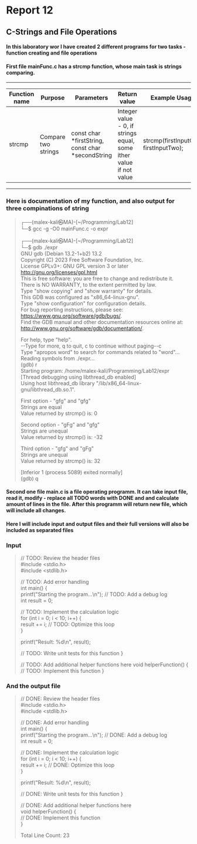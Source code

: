 # Report 12

## C-Strings and File Operations

#### In this laboratory wor I have created 2 different programs for two tasks - function creating and file operations

#### First file mainFunc.c has a strcmp function, whose main task is strings comparing.

----------
| Function name | Purpose               | Parameters | Return value    | Example Usage
| ------------  |   ------              | ---------  | --------------   | ------------
| strcmp        |   Compare two strings | const char *firstString,  const char *secondString   | Integer value - 0, if strings equal, some ither value if not value    | strcmp(firstInputOne, firstInputTwo);
---------

### Here is documentation of my function, and also output for three compinations of string

>┌──(malex-kali㉿MA)-[~/Programming/Lab12]      
└─$ gcc -g -O0 mainFunc.c -o expr       
>       
>┌──(malex-kali㉿MA)-[~/Programming/Lab12]      
└─$ gdb ./expr          
GNU gdb (Debian 13.2-1+b2) 13.2     
Copyright (C) 2023 Free Software Foundation, Inc.       
License GPLv3+: GNU GPL version 3 or later <http://gnu.org/licenses/gpl.html>       
This is free software: you are free to change and redistribute it.  
There is NO WARRANTY, to the extent permitted by law.       
Type "show copying" and "show warranty" for details.        
This GDB was configured as "x86_64-linux-gnu".      
Type "show configuration" for configuration details.        
For bug reporting instructions, please see:     
<https://www.gnu.org/software/gdb/bugs/>.       
Find the GDB manual and other documentation resources online at:    
    <http://www.gnu.org/software/gdb/documentation/>.       
>
>For help, type "help".     
--Type <RET> for more, q to quit, c to continue without paging--c   
Type "apropos word" to search for commands related to "word"...     
Reading symbols from ./expr...      
(gdb) r     
Starting program: /home/malex-kali/Programming/Lab12/expr       
[Thread debugging using libthread_db enabled]       
Using host libthread_db library "/lib/x86_64-linux-gnu/libthread_db.so.1".              
>
>First option - "gfg" and "gfg"      
Strings are equal       
Value returned by strcmp() is: 0        
>
>Second option - "gFg" and "gfg"        
Strings are unequal     
Value returned by strcmp() is: -32
>
>Third option - "gfg" and "gFg"     
Strings are unequal     
Value returned by strcmp() is: 32
>
>[Inferior 1 (process 5089) exited normally]        
(gdb) q


#### Second one file main.c is a file operating programm. It can take input file, read it, modify - replace all TODO words with DONE and and calculate amount of lines in the file. After this programm will return new file, which will include all changes.

#### Here I will include input and output files and their full versions will also be included as separated files

### Input

>// TODO: Review the header files       
#include <stdio.h>      
#include <stdlib.h>
>       
>// TODO: Add error handling        
int main() {            
    printf("Starting the program...\n"); // TODO: Add a debug log   
    int result = 0;             
>           
>    // TODO: Implement the calculation logic       
    for (int i = 0; i < 10; i++) {          
        result += i; // TODO: Optimize this loop        
    }           
>           
>    printf("Result: %d\n", result);     
>
>    // TODO: Write unit tests for this function
}
>
>// TODO: Add additional helper functions here
void helperFunction() {
    // TODO: Implement this function
}


### And the output file

>// DONE: Review the header files           
#include <stdio.h>          
#include <stdlib.h>
>
>// DONE: Add error handling        
int main() {            
    printf("Starting the program...\n"); // DONE: Add a debug log   
    int result = 0;         
>
 >   // DONE: Implement the calculation logic           
    for (int i = 0; i < 10; i++) {          
        result += i; // DONE: Optimize this loop        
    }           
>
>    printf("Result: %d\n", result);     
>
>    // DONE: Write unit tests for this function
}
>
>// DONE: Add additional helper functions here      
void helperFunction() {         
    // DONE: Implement this function        
}       
>       
>Total Line Count: 23
